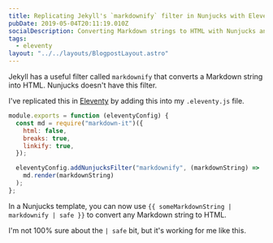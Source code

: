 ```yaml
---
title: Replicating Jekyll's `markdownify` filter in Nunjucks with Eleventy
pubDate: 2019-05-04T20:11:19.010Z
socialDescription: Converting Markdown strings to HTML with Nunjucks and Eleventy
tags:
  - eleventy
layout: "../../layouts/BlogpostLayout.astro"
---
```


Jekyll has a useful filter called `markdownify` that converts a Markdown string into HTML. Nunjucks doesn't have this filter.

I've replicated this in [Eleventy](https://www.11ty.io) by adding this into my `.eleventy.js` file.

```js
module.exports = function (eleventyConfig) {
  const md = require("markdown-it")({
    html: false,
    breaks: true,
    linkify: true,
  });

  eleventyConfig.addNunjucksFilter("markdownify", (markdownString) =>
    md.render(markdownString)
  );
};
```

In a Nunjucks template, you can now use <!-- {% raw %} -->`{{ someMarkdownString | markdownify | safe }}` <!-- {% endraw %} -->to convert any Markdown string to HTML.

I'm not 100% sure about the `| safe` bit, but it's working for me like this.
